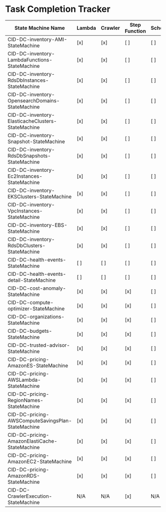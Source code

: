 # Task Completion Tracker

| State Machine Name                                | Lambda | Crawler | Step Function | Scheduler |
| ------------------------------------------------- | ------ | ------- | ------------- | --------- |
| CID-DC-inventory-AMI-StateMachine                 | [x]    | [x]     | [ ]           | [ ]       |
| CID-DC-inventory-LambdaFunctions-StateMachine     | [x]    | [x]     | [ ]           | [ ]       |
| CID-DC-inventory-RdsDbInstances-StateMachine      | [x]    | [x]     | [ ]           | [ ]       |
| CID-DC-inventory-OpensearchDomains-StateMachine   | [x]    | [x]     | [ ]           | [ ]       |
| CID-DC-inventory-ElasticacheClusters-StateMachine | [x]    | [x]     | [ ]           | [ ]       |
| CID-DC-inventory-Snapshot-StateMachine            | [x]    | [x]     | [ ]           | [ ]       |
| CID-DC-inventory-RdsDbSnapshots-StateMachine      | [x]    | [x]     | [ ]           | [ ]       |
| CID-DC-inventory-Ec2Instances-StateMachine        | [x]    | [x]     | [ ]           | [ ]       |
| CID-DC-inventory-EKSClusters-StateMachine         | [x]    | [x]     | [ ]           | [ ]       |
| CID-DC-inventory-VpcInstances-StateMachine        | [x]    | [x]     | [ ]           | [ ]       |
| CID-DC-inventory-EBS-StateMachine                 | [x]    | [x]     | [ ]           | [ ]       |
| CID-DC-inventory-RdsDbClusters-StateMachine       | [x]    | [x]     | [ ]           | [ ]       |
| CID-DC-health-events-StateMachine                 | [ ]    | [ ]     | [ ]           | [ ]       |
| CID-DC-health-events-detail-StateMachine          | [ ]    | [ ]     | [ ]           | [ ]       |
| CID-DC-cost-anomaly-StateMachine                  | [x]    | [x]     | [x]           | [ ]       |
| CID-DC-compute-optimizer-StateMachine             | [x]    | [x]     | [x]           | [ ]       |
| CID-DC-organizations-StateMachine                 | [x]    | [x]     | [x]           | [ ]       |
| CID-DC-budgets-StateMachine                       | [x]    | [x]     | [x]           | [ ]       |
| CID-DC-trusted-advisor-StateMachine               | [x]    | [x]     | [x]           | [ ]       |
| CID-DC-pricing-AmazonES-StateMachine              | [x]    | [x]     | [x]           | [ ]       |
| CID-DC-pricing-AWSLambda-StateMachine             | [x]    | [x]     | [x]           | [ ]       |
| CID-DC-pricing-RegionNames-StateMachine           | [x]    | [x]     | [x]           | [ ]       |
| CID-DC-pricing-AWSComputeSavingsPlan-StateMachine | [x]    | [x]     | [x]           | [ ]       |
| CID-DC-pricing-AmazonElastiCache-StateMachine     | [x]    | [x]     | [x]           | [ ]       |
| CID-DC-pricing-AmazonEC2-StateMachine             | [x]    | [x]     | [x]           | [ ]       |
| CID-DC-pricing-AmazonRDS-StateMachine             | [x]    | [x]     | [x]           | [ ]       |
| CID-DC-CrawlerExecution-StateMachine              | N/A    | N/A     | [x]           | N/A       |

